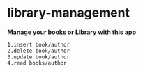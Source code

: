 # library-management

__Manage your books or Library with this app__
```
1.insert book/author
2.delete book/author
3.update book/author
4.read books/author
```
